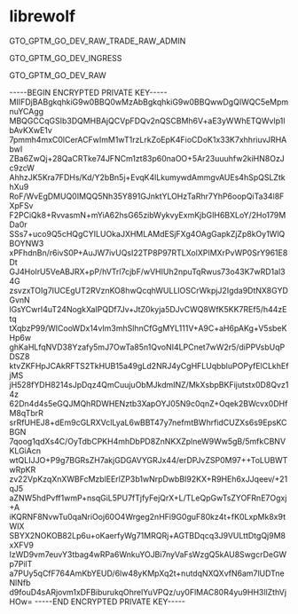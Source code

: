 # librewolf

GTO_GPTM_GO_DEV_RAW_TRADE_RAW_ADMIN

GTO_GPTM_GO_DEV_INGRESS

GTO_GPTM_GO_DEV_RAW

-----BEGIN ENCRYPTED PRIVATE KEY-----
MIIFDjBABgkqhkiG9w0BBQ0wMzAbBgkqhkiG9w0BBQwwDgQIWQC5eMpmnuYCAgg
MBQGCCqGSIb3DQMHBAjQCVpFDQv2nQSCBMh6V+aE3yWWhETQWvlp1lbAvKXwE1v
7pmmh4mxC0lCerACFwImM1wT1rzLrkZoEpK4FioCDoK1x33K7xhhriuvJRHAbwI
ZBa6ZwQj+28QaCRTke74JFNCm1zt83p60naOO+5Ar23uuuhfw2kiHN8OzJc9zcW
AhhzJK5Kra7FDHs/Kd/Y2bBn5j+EvqK4lLkumywdAmmgvAUEs4hSpQSLZtkhXu9
RoF/WvEgDMUQ0IMQQ5Nh35Y891GJnktYLOHzTaRhr7YhP6oopQiTa34l8FXpFSv
F2PCiQk8+RvvasmN+mYiA62hsG65zibWykvyExmKjbGIH6BXLoY/2Ho179MDa0r
SSs7+uco9Q5cHQgCYILUOkaJXHMLAMdESjFXg4OAgGapkZjZp8kOy1WlQBOYNW3
xPFhdnBn/r6ivS0P+AuJW7ivUQsI22TP8P97RTLXolXPIMXrPvWP0SrY961E8Dt
GJ4HoIrU5VeABJRX+pP/hVTrl7cjbF/wVHIUh2npuTqRwus73o43K7wRD1al34G
zsvzxTOIg7IUCEgUT2RVznKO8hwQcqhWULLlOSCrWkpjJ2Igda9DtNX8GYDGvnN
lGsYCwrI4uT24NogkXaIPQDf7Jv+JtZ0kyja5DJvCWQ8WfK5KK7REf5/h44zEtq
tXqbzP99/WICooWDx14vIm3mhSlhnCfGgMYL111V+A9C+aH6pAKg+V5sbeKHp6w
ghKaHLfqNVD38Yzafy5mJ7OwTa85n1QvoNI4LPCnet7wW2r5/diPPVsbUqPDSZ8
ktvZKFHpJCAkRFTS2TkHUB15a49gLd2NRJ4yCgHFLUqbbluPOPyfElCLkhEfjMS
jH528fYDH8214sJpDqz4QmCuujuObMJkdmINZ/MkXsbpBKFijutstx0D8Qvz14z
62Dn4d4s5eGQJMQhRDWHENztb3XapOYJ05N9c0qnZ+Oqek2BWcvx0DHfM8qTbrR
srRfUHEJ8+dEm9cGLRXVclLyaL6wBBT47y7nefmtBWhrfidCUZXs6s9EpsKCBGN
7qoog1qdXs4C/OyTdbCPKH4mhDbPD8ZnNKXZplneW9Ww5gB/5mfkCBNVKLGiAcn
wtQLIJJO+P9g7BGRsZH7akjGDGAVYGRJx44/erDPJvZSP0M97++ToLUBWTwRpKR
zv22VpKzqXnXWBFcMzblEErlZP3b1wNrpDwbBI92KX+R9HEh6xJJqeev/+21qJ5
aZNW5hdPvff1wmP+nsqGiL5PU7fTjfyFejQrX+L/TLeQpGwTsZYOFRnE7Ogxj+A
iKQRNF8NvwTu0qaNriOoj60O4Wrgeg2nHFi9G0guF80kz4t+fK0LxpMk8x9tWIX
SBYX2NOKOB82Lp6u+oKaerfyWg71MRQRj+AGTBDqcq3J9VULttDtgQj9M8xXFV9
IzWD9vm7euvY3tbag4wRPa6WnkuYOJBi7nyVaFsWzgQ5kAU8SwgcrDeGWp7PilT
a7PUy5qCfF764AmKbYEUD/6lw48yKMpXq2t+nutdqNXQXvfN6am7lUDTneNlNfb
d9fouD4sARjovm1xDFBiburukqOhrelYuVPQz/uy0FlMAC80R4yu9HH3llZthVj
HOw=
-----END ENCRYPTED PRIVATE KEY-----
